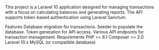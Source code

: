 This project is a Laravel 10 application designed for managing transactions with a focus on calculating balances and generating reports. The API supports token-based authentication using Laravel Sanctum.

Features
Database migration for transactions.
Seeder to populate the database.
Token generation for API access.
Various API endpoints for transaction management.
Requirements
PHP >= 8.1
Composer >= 2.0
Laravel 10.x
MySQL (or compatible database)
